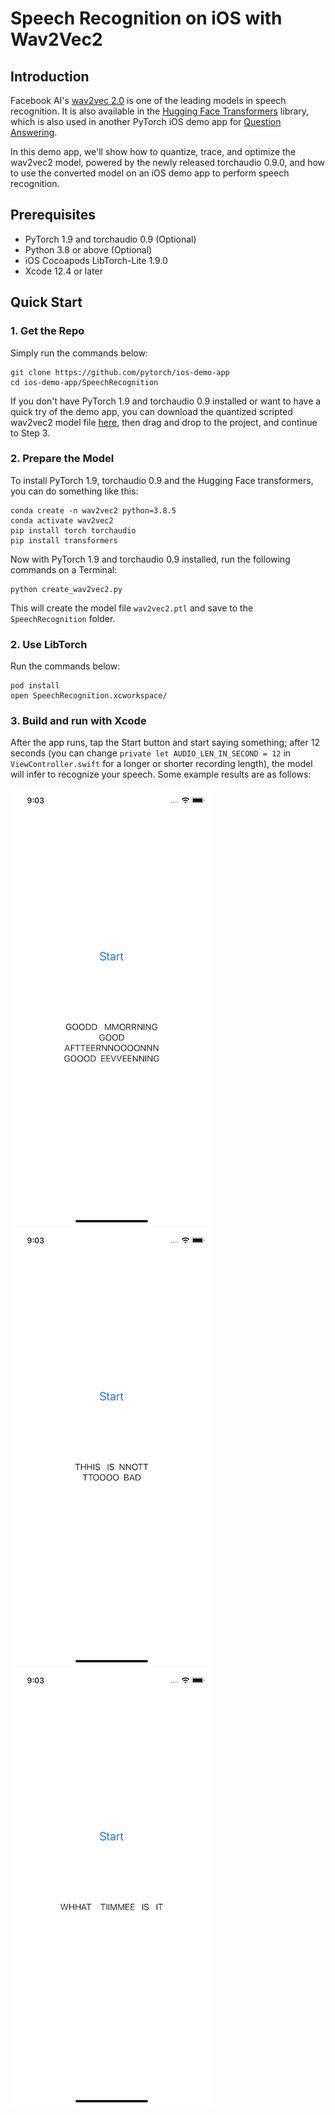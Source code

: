 # Speech Recognition on iOS with Wav2Vec2

## Introduction

Facebook AI's [wav2vec 2.0](https://github.com/pytorch/fairseq/tree/master/examples/wav2vec) is one of the leading models in speech recognition. It is also available in the [Hugging Face Transformers](https://github.com/huggingface/transformers) library, which is also used in another PyTorch iOS demo app for [Question Answering](https://github.com/pytorch/ios-demo-app/tree/master/QuestionAnswering).

In this demo app, we'll show how to quantize, trace, and optimize the wav2vec2 model, powered by the newly released torchaudio 0.9.0, and how to use the converted model on an iOS demo app to perform speech recognition.

## Prerequisites

* PyTorch 1.9 and torchaudio 0.9 (Optional)
* Python 3.8 or above (Optional)
* iOS Cocoapods LibTorch-Lite 1.9.0
* Xcode 12.4 or later

## Quick Start

### 1. Get the Repo

Simply run the commands below:

```
git clone https://github.com/pytorch/ios-demo-app
cd ios-demo-app/SpeechRecognition
```

If you don't have PyTorch 1.9 and torchaudio 0.9 installed or want to have a quick try of the demo app, you can download the quantized scripted wav2vec2 model file [here](https://drive.google.com/file/d/1xMh-BZMSIeoohBfZvQFYcemmh5zUn_gh/view?usp=sharing), then drag and drop to the project, and continue to Step 3.

### 2. Prepare the Model

To install PyTorch 1.9, torchaudio 0.9 and the Hugging Face transformers, you can do something like this:

```
conda create -n wav2vec2 python=3.8.5
conda activate wav2vec2
pip install torch torchaudio
pip install transformers
```

Now with PyTorch 1.9 and torchaudio 0.9 installed, run the following commands on a Terminal:

```
python create_wav2vec2.py
```

This will create the model file `wav2vec2.ptl` and save to the `SpeechRecognition` folder.

### 2. Use LibTorch

Run the commands below:

```
pod install
open SpeechRecognition.xcworkspace/
```

### 3. Build and run with Xcode

After the app runs, tap the Start button and start saying something; after 12 seconds (you can change `private let AUDIO_LEN_IN_SECOND = 12` in `ViewController.swift` for a longer or shorter recording length), the model will infer to recognize your speech. Some example results are as follows:

![](screenshot1.png)
![](screenshot2.png)
![](screenshot3.png)
